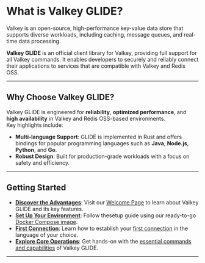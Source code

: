 # What is Valkey GLIDE?

Valkey is an open-source, high-performance key-value data store that supports diverse workloads, including caching, message queues, and real-time data processing.

**Valkey GLIDE** is an official client library for Valkey, providing full support for all Valkey commands. It enables developers to securely and reliably connect their applications to services that are compatible with Valkey and Redis OSS.

---

## Why Choose Valkey GLIDE?

Valkey GLIDE is engineered for **reliability**, **optimized performance**, and **high availability** in Valkey and Redis OSS-based environments.  
Key highlights include:

- **Multi-language Support**: GLIDE is implemented in Rust and offers bindings for popular programming languages such as **Java**, **Node.js**, **Python**, and **Go**.
- **Robust Design**: Built for production-grade workloads with a focus on safety and efficiency.

---

## Getting Started

- [**Discover the Advantages**](getting-started/overview.html): Visit our [Welcome Page](getting-started/overview.html) to learn about Valkey GLIDE and its key features.
- [**Set Up Your Environment**](getting-started/quick-setup/docker-environment.html): Follow thesetup guide using our ready-to-go [Docker Compose image](getting-started/quick-setup/docker-environment.html).
- [**First Connection**](getting-started/quick-setup/first-connection.html): Learn how to establish your [first connection](getting-started/quick-setup/first-connection.html) in the language of your choice.
- [**Explore Core Operations**](getting-started/quick-setup/basic-operations.html): Get hands-on with the [essential commands and capabilities](getting-started/quick-setup/basic-operations.html) of Valkey GLIDE.

---
